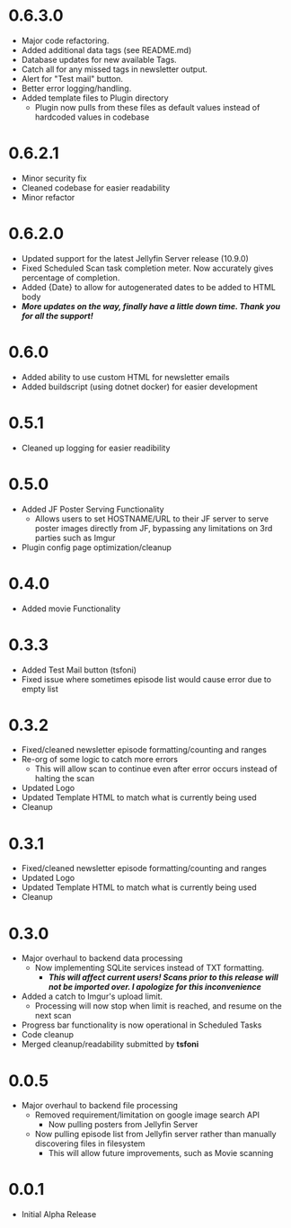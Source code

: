 # 0.6.3.0
- Major code refactoring.
- Added additional data tags (see README.md)
- Database updates for new available Tags.
- Catch all for any missed tags in newsletter output.
- Alert for "Test mail" button.
- Better error logging/handling.
- Added template files to Plugin directory
    - Plugin now pulls from these files as default values instead of hardcoded values in codebase

# 0.6.2.1
- Minor security fix
- Cleaned codebase for easier readability
- Minor refactor

# 0.6.2.0
- Updated support for the latest Jellyfin Server release (10.9.0)
- Fixed Scheduled Scan task completion meter. Now accurately gives percentage of completion.
- Added {Date} to allow for autogenerated dates to be added to HTML body
- ***More updates on the way, finally have a little down time. Thank you for all the support!***

# 0.6.0
- Added ability to use custom HTML for newsletter emails
- Added buildscript (using dotnet docker) for easier development

# 0.5.1
- Cleaned up logging for easier readibility

# 0.5.0
- Added JF Poster Serving Functionality
    - Allows users to set HOSTNAME/URL to their JF server to serve poster images directly from JF, bypassing any limitations on 3rd parties such as Imgur
- Plugin config page optimization/cleanup

# 0.4.0
- Added movie Functionality

# 0.3.3
- Added Test Mail button (tsfoni)
- Fixed issue where sometimes episode list would cause error due to empty list

# 0.3.2
- Fixed/cleaned newsletter episode formatting/counting and ranges
- Re-org of some logic to catch more errors
    - This will allow scan to continue even after error occurs instead of halting the scan
- Updated Logo
- Updated Template HTML to match what is currently being used
- Cleanup

# 0.3.1
- Fixed/cleaned newsletter episode formatting/counting and ranges
- Updated Logo
- Updated Template HTML to match what is currently being used
- Cleanup

# 0.3.0
- Major overhaul to backend data processing
    - Now implementing SQLite services instead of TXT formatting.
        - ***This will affect current users! Scans prior to this release will not be imported over. I apologize for this inconvenience***
- Added a catch to Imgur's upload limit.
    - Processing will now stop when limit is reached, and resume on the next scan
- Progress bar functionality is now operational in Scheduled Tasks
- Code cleanup
- Merged cleanup/readability submitted by **tsfoni**

# 0.0.5
- Major overhaul to backend file processing
    - Removed requirement/limitation on google image search API
        - Now pulling posters from Jellyfin Server
    - Now pulling episode list from Jellyfin server rather than manually discovering files in filesystem
        - This will allow future improvements, such as Movie scanning

# 0.0.1
- Initial Alpha Release
